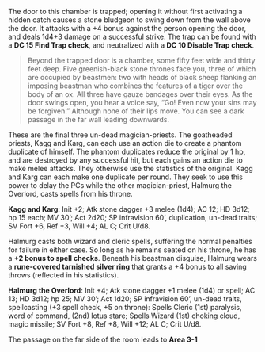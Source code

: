 The door to this chamber is trapped; opening it without first activating a hidden catch causes a stone bludgeon to swing down from the wall above the door. It attacks with a +4 bonus against the person opening the door, and deals 1d4+3 damage on a successful strike. The trap can be found with a **DC 15 Find Trap check**, and neutralized with a **DC 10 Disable Trap check**.

> Beyond the trapped door is a chamber, some fifty feet wide and thirty feet deep. Five greenish-black stone thrones face you, three of which are occupied by beastmen: two with heads of black sheep flanking an imposing beastman who combines the features of a tiger over the body of an ox. All three have gauze bandages over their eyes. As the door swings open, you hear a voice say, “Go! Even now your sins may be forgiven.” Although none of their lips move. You can see a dark passage in the far wall leading downwards.

These are the final three un-dead magician-priests. The goatheaded priests, Kagg and Karg, can each use an action die to create a phantom duplicate of himself. The phantom duplicates reduce the original by 1 hp, and are destroyed by any successful hit, but each gains an action die to make melee attacks. They otherwise use the statistics of the original. Kagg and Karg can each make one duplicate per round. They seek to use this power to delay the PCs while the other magician-priest, Halmurg the Overlord, casts spells from his throne.

**Kagg and Karg**: Init +2; Atk stone dagger +3 melee (1d4); AC 12; HD 3d12; hp 15 each; MV 30’; Act 2d20; SP infravision 60’, duplication, un-dead traits; SV Fort +6, Ref +3, Will +4; AL C; Crit U/d8.

Halmurg casts both wizard and cleric spells, suffering the normal penalties for failure in either case. So long as he remains seated on his throne, he has a **+2 bonus to spell checks**. Beneath his beastman disguise, Halmurg wears a **rune-covered tarnished silver ring** that grants a +4 bonus to all saving throws (reflected in his statistics).

**Halmurg the Overlord**: Init +4; Atk stone dagger +1 melee (1d4) or spell; AC 13; HD 3d12; hp 25; MV 30’; Act 1d20; SP infravision 60’, un-dead traits, spellcasting (+3 spell check, +5 on throne): Spells Cleric (1st) paralysis, word of command, (2nd) lotus stare; Spells Wizard (1st) choking cloud, magic missile; SV Fort +8, Ref +8, Will +12; AL C; Crit U/d8.

The passage on the far side of the room leads to **Area 3-1**